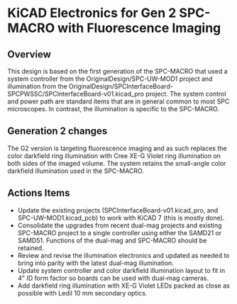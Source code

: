 # KiCAD Electronics for Gen 2 SPC-MACRO with Fluorescence Imaging

## Overview

This design is based on the first generation of the SPC-MACRO that used a system controller from the OriginalDesign/SPC-UW-MOD1 project and illumination from the OriginalDesign/SPCInterfaceBoard-SPCPWSSC/SPCInterfaceBoard-v01.kicad_pro project. The system control and power path are standard items that are in general common to most SPC microscopes. In contrast, the illumination is specific to the SPC-MACRO.

## Generation 2 changes

The G2 version is targeting fluorescence imaging and as such replaces the color darkfield ring illumination with Cree XE-G Violet ring illumination on both sides of the imaged volume. The system retains the small-angle color darkfield illumination used in the SPC-MACRO.

## Actions Items 

- Update the existing projects (SPCInterfaceBoard-v01.kicad_pro, and SPC-UW-MOD1.kicad_pcb) to work with KiCAD 7 (this is mostly done).
- Consolidate the upgrades from recent dual-mag projects and existing SPC-MACRO project to a single controller using either the SAMD21 or SAMD51. Functions of the dual-mag and SPC-MACRO should be retained. 
- Review and revise the illumination electronics and updated as needed to bring into parity with the latest dual-mag illumination.
- Update system controller and color darkfield illumination layout to fit in 4" ID form factor so boards can be used with dual-mag cameras.
- Add darkfield ring illumination with XE-G Violet LEDs packed as close as possible with Ledil 10 mm secondary optics.